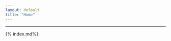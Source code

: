 ```yaml
---
layout: default
title: "Home"
---
```


---

{% index.md%}

<!-- {% if site.show_excerpts %}
  {% include home.html %}
{% else %}
  {% include home.html %}
{% endif %} -->
